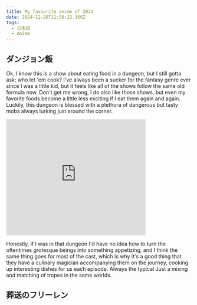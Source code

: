 ```yaml
---
title: My favourite anime of 2024 
date: 2024-12-28T11:50:22.166Z
tags:
  - 日本語
  - Anime
---
```


## ダンジョン飯
Ok, I know this is a show about eating food in a dungeon, but I still gotta ask: who let 'em cook? I've always been a sucker for the fantasy genre ever since I was a little kid, but it feels like all of the shows follow the same old formula now. Don't get me wrong, I do also like those shows, but even my favorite foods become a little less exciting if I eat them again and again. Luckily, this dungeon is blessed with a plethora of dangerous but tasty mobs always lurking just around the corner.
<iframe width="75%" height="315" src="https://www.youtube-nocookie.com/embed/QAPX3gK-PmA?si=QRfyM4AxH-uOYhU9&amp;controls=0" title="YouTube video player" frameborder="0" allow="accelerometer; autoplay; clipboard-write; encrypted-media; gyroscope; picture-in-picture; web-share" referrerpolicy="strict-origin-when-cross-origin" allowfullscreen></iframe>


 Honestly, if I was in that dungeon I'd have no idea how to turn the oftentimes grotesque beings into something appetizing, and I think the same thing goes for most of the cast, which is why it's a good thing that they have a culinary magician accompanying them on the journey, cooking up interesting dishes for us each episode.
Always the typical 
Just a mixing and matching of tropes in the same worlds. 




## 葬送のフリーレン
